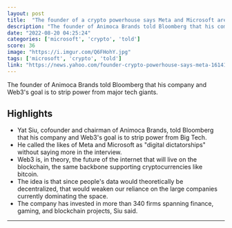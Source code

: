```yaml
---
layout: post
title:  "The founder of a crypto powerhouse says Meta and Microsoft are 'digital dictatorships' and wants to crush their dominance in the online world"
description: "The founder of Animoca Brands told Bloomberg that his company and Web3's goal is to strip power from major tech giants."
date: "2022-08-20 04:25:24"
categories: ['microsoft', 'crypto', 'told']
score: 36
image: "https://i.imgur.com/Q6FHohY.jpg"
tags: ['microsoft', 'crypto', 'told']
link: "https://news.yahoo.com/founder-crypto-powerhouse-says-meta-161417268.html"
---
```


The founder of Animoca Brands told Bloomberg that his company and Web3's goal is to strip power from major tech giants.

## Highlights

- Yat Siu, cofounder and chairman of Animoca Brands, told Bloomberg that his company and Web3's goal is to strip power from Big Tech.
- He called the likes of Meta and Microsoft as "digital dictatorships" without saying more in the interview.
- Web3 is, in theory, the future of the internet that will live on the blockchain, the same backbone supporting cryptocurrencies like bitcoin.
- The idea is that since people's data would theoretically be decentralized, that would weaken our reliance on the large companies currently dominating the space.
- The company has invested in more than 340 firms spanning finance, gaming, and blockchain projects, Siu said.

---
